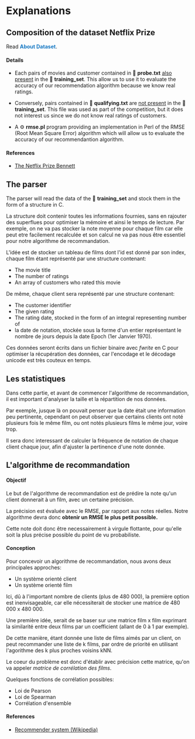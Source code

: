 # Explanations

## Composition of the dataset Netflix Prize

Read <span style="color:#1779c4;">**About Dataset**</span>.

#### Details

- Each pairs of movies and customer contained in 📄 **probe.txt** <u>also present</u> in the 📁 **training_set**. This allow us to use it to evaluate the accuracy of our recommendation algorithm because we know real ratings.

- Conversely, pairs contained in 📄 **qualifying.txt** are <u>not present</u> in the 📁 **training_set**. This file was used as part of the competition, but it does not interest us since we do not know real ratings of customers.

- A ⚙️ **rmse.pl** program providing an implementation in Perl of the RMSE (Root Mean Square Error) algorithm which will allow us to evaluate the accuracy of our recommendantion algorithm.

#### References

- [The Netflix Prize Bennett](https://www.cs.uic.edu/~liub/KDD-cup-2007/proceedings/The-Netflix-Prize-Bennett.pdf)

## The parser

The parser will read the data of the 📁 **training_set** and stock them in the form of a structure in C.

La structure doit contenir toutes les informations fournies, sans en rajouter des superflues pour optimiser la mémoire et ainsi le temps de lecture.
Par exemple, on ne va pas stocker la note moyenne pour chaque film car elle peut etre facilement recalculée et son calcul ne va pas nous être essentiel pour notre algorithme de recommandation.

L'idée est de stocker un tableau de films dont l'id est donné par son index, chaque film étant représenté par une structure contenant:

- The movie title
- The number of ratings
- An array of customers who rated this movie

De même, chaque client sera représenté par une structure contenant:

- The customer identifier
- The given rating
- The rating date, stocked in the form of an integral representing number of 
- la date de notation, stockée sous la forme d'un entier représentant le nombre de jours depuis la date Epoch (1er Janvier 1970).

Ces données seront écrits dans un fichier binaire avec *fwrite* en C pour optimiser la récupération des données, car l'encodage et le décodage unicode est très couteux en temps.

## Les statistiques

Dans cette partie, et avant de commencer l'algorithme de recommandation, il est important d'analyser la taille et la répartition de nos données.

Par exemple, jusque là on pouvait penser que la date était une information peu pertinente, cependant on peut observer que certains clients ont noté plusieurs fois le même film, ou ont notés plusieurs films le même jour, voire trop.

Il sera donc interessant de calculer la fréquence de notation de chaque client chaque jour, afin d'ajuster la pertinence d'une note donnée.

## L'algorithme de recommandation

#### Objectif

Le but de l'algorithme de recommandation est de prédire la note qu'un client donnerait à un film, avec un certaine précision.

La précision est évaluée avec le RMSE, par rapport aux notes réelles.
Notre algorithme devra donc **obtenir un RMSE le plus petit possible.**

Cette note doit donc être necessairement à virgule flottante, pour qu'elle soit la plus précise possible du point de vu probabiliste.

#### Conception

Pour concevoir un algorithme de recommandation, nous avons deux principales approches:

- Un système orienté client
- Un système orienté film

Ici, dû à l'important nombre de clients (plus de 480 000), la première option est inenvisageable, car elle nécessiterait de stocker une matrice de 480 000 x 480 000.

Une première idée, serait de se baser sur une matrice film x film exprimant la similarité entre deux films par un coefficient (allant de 0 à 1 par exemple).

De cette manière, étant donnée une liste de films aimés par un client, on peut recommander une liste de k films, par ordre de priorité en utilisant l'agorithme des k plus proches voisins kNN.

Le coeur du problème est donc d'établir avec précision cette matrice, qu'on va appeler *matrice de corrélation des films*.

Quelques fonctions de corrélation possibles:

- Loi de Pearson
- Loi de Spearman
- Corrélation d'ensemble

#### References

- [Recommender system (Wikipedia)](https://en.wikipedia.org/wiki/Recommender_system)